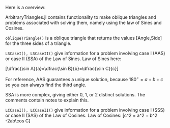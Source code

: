 Here is a overview:

ArbitraryTriangles.jl contains functionality to make oblique triangles and problems associated with solving them, namely using the law of Sines and Cosines.

`obliqueTriangle()` is a oblique triangle that returns the values [Angle,Side] for the three sides of a triangle.

`LSCaseI(), LSCaseII()` give information for a problem involving case I (AAS) or case II (SSA) of the Law of Sines. Law of Sines here:

\[\dfrac{\sin A}{a}=\dfrac{\sin B}{b}=\dfrac{\sin C}{c}\]

For reference, AAS guarantees a unique solution, because $180^{\circ}=a+b+c$ so you can always find the third angle.

SSA is more complex, giving either 0, 1, or 2 distinct solutions. The comments contain notes to explain this.

`LCCaseI(), LCCaseII()` give information for a problem involving case I (SSS) or case II (SAS) of the Law of Cosines. Law of Cosines:
\[c^2 = a^2 + b^2 -2ab\cos C\]
